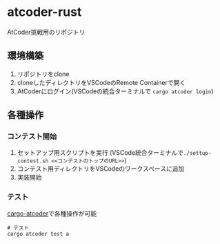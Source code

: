 # atcoder-rust

AtCoder挑戦用のリポジトリ

## 環境構築

1. リポジトリをclone
2. cloneしたディレクトリをVSCodeのRemote Containerで開く
3. AtCoderにログイン(VSCodeの統合ターミナルで `cargo atcoder login`)

## 各種操作

### コンテスト開始

1. セットアップ用スクリプトを実行 (VSCode統合ターミナルで`./settup-contest.sh <<コンテストのトップのURL>>`)
2. コンテスト用ディレクトリをVSCodeのワークスペースに追加
3. 実装開始

### テスト

[cargo-atcoder](https://github.com/tanakh/cargo-atcoder)で各種操作が可能
```
# テスト
cargo atcoder test a
```

